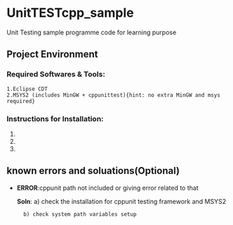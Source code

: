 # UnitTESTcpp_sample

Unit Testing sample programme code for learning purpose

## Project Environment

### Required Softwares & Tools:
	1.Eclipse CDT
	2.MSYS2 (includes MinGW + cppunittest){hint: no extra MinGW and msys required}
		
### Instructions for Installation:
1.

2.

3.

## known errors and soluations(Optional)

- **ERROR**:cppunit path not included or giving error related to that
	
	**Soln**:
		a) check the installation for cppunit testing framework and MSYS2
		
		b) check system path variables setup
